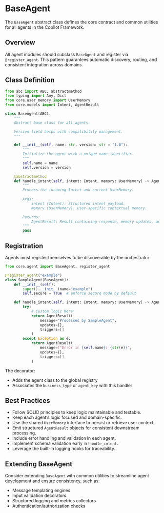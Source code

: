 # BaseAgent

The `BaseAgent` abstract class defines the core contract and common utilities for all agents in the Copilot Framework.

## Overview

All agent modules should subclass `BaseAgent` and register via `@register_agent`. This pattern guarantees automatic discovery, routing, and consistent integration across domains.

## Class Definition

```python
from abc import ABC, abstractmethod
from typing import Any, Dict
from core.user_memory import UserMemory
from core.models import Intent, AgentResult

class BaseAgent(ABC):
    """
    Abstract base class for all agents.

    Version field helps with compatibility management.
    """

    def __init__(self, name: str, version: str = "1.0"):
        """
        Initialize the agent with a unique name identifier.
        """
        self.name = name
        self.version = version

    @abstractmethod
    def handle_intent(self, intent: Intent, memory: UserMemory) -> AgentResult:
        """
        Process the incoming Intent and current UserMemory.
        
        Args:
            intent (Intent): Structured intent payload.
            memory (UserMemory): User-specific contextual memory.

        Returns:
            AgentResult: Result containing response, memory updates, and any triggers.
        """
        pass
```

## Registration

Agents must register themselves to be discoverable by the orchestrator:

```python
from core.agent import BaseAgent, register_agent

@register_agent("example")
class SampleAgent(BaseAgent):
    def __init__(self):
        super().__init__(name="example")
        self.secure = True  # enforce secure mode by default

    def handle_intent(self, intent: Intent, memory: UserMemory) -> AgentResult:
        try:
            # Custom logic here
            return AgentResult(
                message="Processed by SampleAgent",
                updates={},
                triggers=[]
            )
        except Exception as e:
            return AgentResult(
                message=f"Error in {self.name}: {str(e)}",
                updates={},
                triggers=[]
            )
```

The decorator:
- Adds the agent class to the global registry
- Associates the `business_type` or `agent_key` with this handler

## Best Practices

- Follow SOLID principles to keep logic maintainable and testable.
- Keep each agent’s logic focused and domain-specific.
- Use the shared `UserMemory` interface to persist or retrieve user context.
- Emit structured `AgentResult` objects for consistent downstream processing.
- Include error handling and validation in each agent.
- Implement schema validation early in `handle_intent`.
- Leverage the built-in logging hooks for traceability.

## Extending BaseAgent

Consider extending `BaseAgent` with common utilities to streamline agent development and ensure consistency, such as:
- Message templating engines
- Input validation decorators
- Structured logging and metrics collectors
- Authentication/authorization checks
